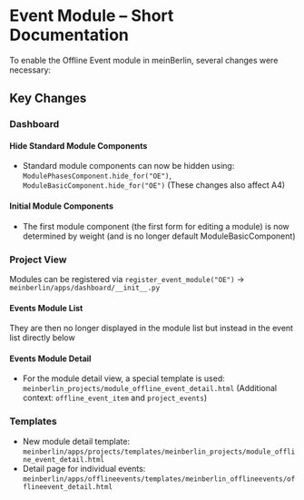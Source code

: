 # Event Module – Short Documentation

To enable the Offline Event module in meinBerlin, several changes were necessary:

## Key Changes

### Dashboard

#### Hide Standard Module Components
- Standard module components can now be hidden using:
  `ModulePhasesComponent.hide_for("OE")`, 
  `ModuleBasicComponent.hide_for("OE")`
  (These changes also affect A4)

#### Initial Module Components
- The first module component (the first form for editing a module) is now determined by weight (and is no longer default ModuleBasicComponent)

### Project View

Modules can be registered via `register_event_module("OE")` → `meinberlin/apps/dashboard/__init__.py`

#### Events Module List

They are then no longer displayed in the module list but instead in the event list directly below

#### Events Module Detail

- For the module detail view, a special template is used: `meinberlin_projects/module_offline_event_detail.html`
  (Additional context: `offline_event_item` and `project_events`)

### Templates
- New module detail template: `meinberlin/apps/projects/templates/meinberlin_projects/module_offline_event_detail.html`
- Detail page for individual events: `meinberlin/apps/offlineevents/templates/meinberlin_offlineevents/offlineevent_detail.html`

